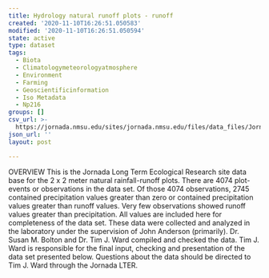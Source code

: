```yaml
---
title: Hydrology natural runoff plots - runoff
created: '2020-11-10T16:26:51.050583'
modified: '2020-11-10T16:26:51.050594'
state: active
type: dataset
tags:
  - Biota
  - Climatologymeteorologyatmosphere
  - Environment
  - Farming
  - Geoscientificinformation
  - Iso Metadata
  - Np216
groups: []
csv_url: >-
  https://jornada.nmsu.edu/sites/jornada.nmsu.edu/files/data_files/JornadaStudy_001_hydrology_runoff_plot_runoff_data.csv
json_url: ''
layout: post

---
```

<p>OVERVIEW This is the Jornada Long Term Ecological Research site data base for the 2 x 2 meter natural rainfall-runoff plots. There are 4074 plot-events or observations in the data set. Of those 4074 observations, 2745 contained precipitation values greater than zero or contained precipitation values greater than runoff values. Very few observations showed runoff values greater than precipitation. All values are included here for completeness of the data set. These data were collected and analyzed in the laboratory under the supervision of John Anderson (primarily). Dr. Susan M. Bolton and Dr. Tim J. Ward compiled and checked the data. Tim J. Ward is responsible for the final input, checking and presentation of the data set presented below. Questions about the data should be directed to Tim J. Ward through the Jornada LTER.</p>

